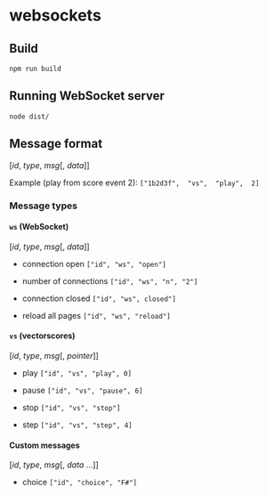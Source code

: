 # websockets

## Build
`npm run build`

## Running WebSocket server
`node dist/`

## Message format
[*id*, *type*, *msg*[, *data*]]

Example (play from score event 2):
`["1b2d3f",  "vs",  "play",  2]`


### Message types

#### `ws` (WebSocket)
[*id*, *type*, *msg*[, *data*]]

- connection open
`["id", "ws", "open"]`

- number of connections
`["id", "ws", "n", "2"]`

- connection closed
`["id", "ws", closed"]`

- reload all pages
`["id", "ws", "reload"]`

#### `vs` (vectorscores)
[*id*, *type*, *msg*[, *pointer*]]

- play
`["id", "vs", "play", 0]`

- pause
`["id", "vs", "pause", 6]`

- stop
`["id", "vs", "stop"]`

- step
`["id", "vs", "step", 4]`


#### Custom messages
[*id*, *type*, *msg*[, *data* ...]]

- choice
`["id", "choice", "F#"]`
